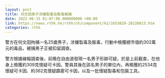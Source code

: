 ```yaml
---
layout: post
title: 何文田男子涉嫌製毒及販毒被捕
date: 2022-06-15 01:07:00.000000000 +08:00
link: https://news.rthk.hk/rthk/ch/component/k2/1653029-20220615.htm
categories: rthk
---
```


警方在何文田拘捕一名25歲男子，涉嫌製毒及販毒，行動中檢獲總市值約302萬元的毒品，被捕男子正被扣留調查。

警方根據線報調查後，前晚在自由道發現一名男子形跡可疑，於是上前截查，在他身上檢獲約309克懷疑可卡因。警員其後在該名男子的單位內，再檢獲約2534克懷疑可卡因、約362克懷疑霹靂可卡因，以及一批懷疑製毒和包裝工具。

